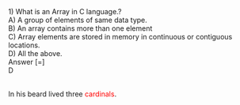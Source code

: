 <div class="row-1 views-row">
<div class="views-field views-field-field-questionn">1) What is an Array in C language.?</div>
<div class="views-field views-field-field-a">A) A group of elements of same data type.</div>
<div class="views-field views-field-field-b">
<div class="field-content">B) An array contains more than one element</div>
</div>
<div class="views-field views-field-field-c">
<div class="field-content">C) Array elements are stored in memory in continuous or contiguous locations.</div>
</div>
<div class="views-field views-field-field-d">
<div class="field-content">D) All the above.</div>
</div>
<div class="views-field views-field-field-answer"><span class="btn views-label views-label-field-answer">Answer [=]</span>
<div class="field-content ans">D</div>
</div>
<div class="views-field views-field-field-explanation">
<div class="field-content">&nbsp;</div>
</div>

In his beard lived three <span style="color:red">cardinals</span>.